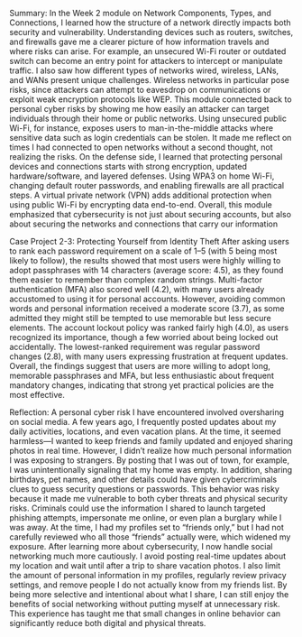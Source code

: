 Summary:
       In the Week 2 module on Network Components, Types, and Connections, I learned how the structure of a network directly impacts both security and vulnerability. Understanding devices such as routers, switches, and firewalls gave me a clearer picture of how information travels and where risks can arise. For example, an unsecured Wi-Fi router or outdated switch can become an entry point for attackers to intercept or manipulate traffic. I also saw how different types of networks wired, wireless, LANs, and WANs present unique challenges. Wireless networks in particular pose risks, since attackers can attempt to eavesdrop on communications or exploit weak encryption protocols like WEP.
     This module connected back to personal cyber risks by showing me how easily an attacker can target individuals through their home or public networks. Using unsecured public Wi-Fi, for instance, exposes users to man-in-the-middle attacks where sensitive data such as login credentials can be stolen. It made me reflect on times I had connected to open networks without a second thought, not realizing the risks.
     On the defense side, I learned that protecting personal devices and connections starts with strong encryption, updated hardware/software, and layered defenses. Using WPA3 on home Wi-Fi, changing default router passwords, and enabling firewalls are all practical steps. A virtual private network (VPN) adds additional protection when using public Wi-Fi by encrypting data end-to-end.
      Overall, this module emphasized that cybersecurity is not just about securing accounts, but also about securing the networks and connections that carry our information

Case Project 2-3: Protecting Yourself from Identity Theft
        After asking users to rank each password requirement on a scale of 1–5 (with 5 being most likely to follow), the results showed that most users were highly willing to adopt passphrases with 14 characters (average score: 4.5), as they found them easier to remember than complex random strings. Multi-factor authentication (MFA) also scored well (4.2), with many users already accustomed to using it for personal accounts. However, avoiding common words and personal information received a moderate score (3.7), as some admitted they might still be tempted to use memorable but less secure elements. The account lockout policy was ranked fairly high (4.0), as users recognized its importance, though a few worried about being locked out accidentally. The lowest-ranked requirement was regular password changes (2.8), with many users expressing frustration at frequent updates. Overall, the findings suggest that users are more willing to adopt long, memorable passphrases and MFA, but less enthusiastic about frequent mandatory changes, indicating that strong yet practical policies are the most effective.

Reflection:
        A personal cyber risk I have encountered involved oversharing on social media. A few years ago, I frequently posted updates about my daily activities, locations, and even vacation plans. At the time, it seemed harmless—I wanted to keep friends and family updated and enjoyed sharing photos in real time. However, I didn’t realize how much personal information I was exposing to strangers. By posting that I was out of town, for example, I was unintentionally signaling that my home was empty. In addition, sharing birthdays, pet names, and other details could have given cybercriminals clues to guess security questions or passwords.
     This behavior was risky because it made me vulnerable to both cyber threats and physical security risks. Criminals could use the information I shared to launch targeted phishing attempts, impersonate me online, or even plan a burglary while I was away. At the time, I had my profiles set to “friends only,” but I had not carefully reviewed who all those “friends” actually were, which widened my exposure.
After learning more about cybersecurity, I now handle social networking much more cautiously. I avoid posting real-time updates about my location and wait until after a trip to share vacation photos. I also limit the amount of personal information in my profiles, regularly review privacy settings, and remove people I do not actually know from my friends list. By being more selective and intentional about what I share, I can still enjoy the benefits of social networking without putting myself at unnecessary risk. This experience has taught me that small changes in online behavior can significantly reduce both digital and physical threats.
        

